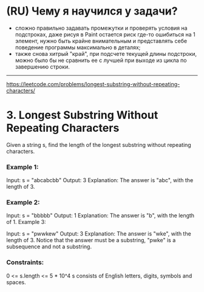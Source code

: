 # (RU) Чему я научился у задачи?

- сложно правильно задавать промежутки и проверять условия на подстроках, даже рисуя в Paint остается риск где-то ошибиться на 1 элемент, нужно быть крайне внимательным и представлять себе поведение программы максимально в деталях;
- также снова хитрый "край", при подсчете текущей длины подстроки, можно было бы не сравнить ее с лучшей при выходе из цикла по завершению строки.

---

https://leetcode.com/problems/longest-substring-without-repeating-characters/

# 3. Longest Substring Without Repeating Characters

Given a string s, find the length of the longest substring without repeating characters.


### Example 1:

Input: s = "abcabcbb"
Output: 3
Explanation: The answer is "abc", with the length of 3.
### Example 2:

Input: s = "bbbbb"
Output: 1
Explanation: The answer is "b", with the length of 1.
Example 3:

Input: s = "pwwkew"
Output: 3
Explanation: The answer is "wke", with the length of 3.
Notice that the answer must be a substring, "pwke" is a subsequence and not a substring.
 

### Constraints:

0 <= s.length <= 5 * 10^4
s consists of English letters, digits, symbols and spaces.